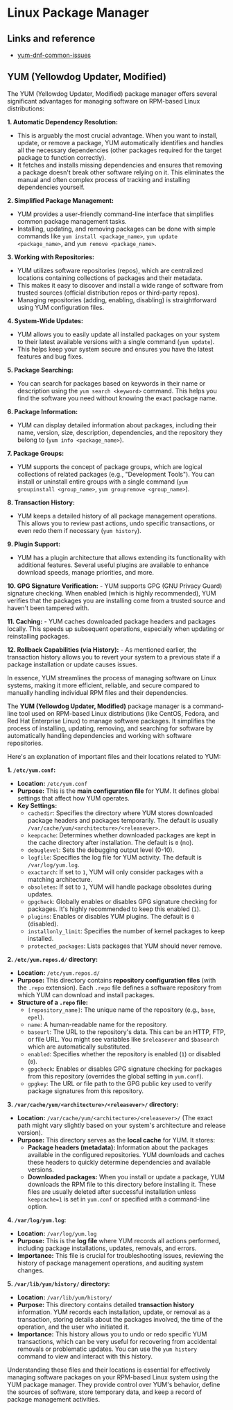 # Linux Package Manager

## Links and reference
 * [yum-dnf-common-issues](https://learn.microsoft.com/en-us/troubleshoot/azure/virtual-machines/linux/yum-dnf-common-issues?tabs=rhel89%2Crhel)
## YUM (Yellowdog Updater, Modified)
The YUM (Yellowdog Updater, Modified) package manager offers several significant advantages for managing software on RPM-based Linux distributions:

**1. Automatic Dependency Resolution:**
   - This is arguably the most crucial advantage. When you want to install, update, or remove a package, YUM automatically identifies and handles all the necessary dependencies (other packages required for the target package to function correctly).
   - It fetches and installs missing dependencies and ensures that removing a package doesn't break other software relying on it. This eliminates the manual and often complex process of tracking and installing dependencies yourself.

**2. Simplified Package Management:**
   - YUM provides a user-friendly command-line interface that simplifies common package management tasks.
   - Installing, updating, and removing packages can be done with simple commands like `yum install <package_name>`, `yum update <package_name>`, and `yum remove <package_name>`.

**3. Working with Repositories:**
   - YUM utilizes software repositories (repos), which are centralized locations containing collections of packages and their metadata.
   - This makes it easy to discover and install a wide range of software from trusted sources (official distribution repos or third-party repos).
   - Managing repositories (adding, enabling, disabling) is straightforward using YUM configuration files.

**4. System-Wide Updates:**
   - YUM allows you to easily update all installed packages on your system to their latest available versions with a single command (`yum update`).
   - This helps keep your system secure and ensures you have the latest features and bug fixes.

**5. Package Searching:**
   - You can search for packages based on keywords in their name or description using the `yum search <keyword>` command. This helps you find the software you need without knowing the exact package name.

**6. Package Information:**
   - YUM can display detailed information about packages, including their name, version, size, description, dependencies, and the repository they belong to (`yum info <package_name>`).

**7. Package Groups:**
   - YUM supports the concept of package groups, which are logical collections of related packages (e.g., "Development Tools"). You can install or uninstall entire groups with a single command (`yum groupinstall <group_name>`, `yum groupremove <group_name>`).

**8. Transaction History:**
   - YUM keeps a detailed history of all package management operations. This allows you to review past actions, undo specific transactions, or even redo them if necessary (`yum history`).

**9. Plugin Support:**
   - YUM has a plugin architecture that allows extending its functionality with additional features. Several useful plugins are available to enhance download speeds, manage priorities, and more.

**10. GPG Signature Verification:**
    - YUM supports GPG (GNU Privacy Guard) signature checking. When enabled (which is highly recommended), YUM verifies that the packages you are installing come from a trusted source and haven't been tampered with.

**11. Caching:**
    - YUM caches downloaded package headers and packages locally. This speeds up subsequent operations, especially when updating or reinstalling packages.

**12. Rollback Capabilities (via History):**
    - As mentioned earlier, the transaction history allows you to revert your system to a previous state if a package installation or update causes issues.

In essence, YUM streamlines the process of managing software on Linux systems, making it more efficient, reliable, and secure compared to manually handling individual RPM files and their dependencies.

The **YUM (Yellowdog Updater, Modified)** package manager is a command-line tool used on RPM-based Linux distributions (like CentOS, Fedora, and Red Hat Enterprise Linux) to manage software packages. It simplifies the process of installing, updating, removing, and searching for software by automatically handling dependencies and working with software repositories.

Here's an explanation of important files and their locations related to YUM:

**1. `/etc/yum.conf`:**

* **Location:** `/etc/yum.conf`
* **Purpose:** This is the **main configuration file** for YUM. It defines global settings that affect how YUM operates.
* **Key Settings:**
    * `cachedir`: Specifies the directory where YUM stores downloaded package headers and packages temporarily. The default is usually `/var/cache/yum/<architecture>/<releasever>`.
    * `keepcache`: Determines whether downloaded packages are kept in the cache directory after installation. The default is `0` (no).
    * `debuglevel`: Sets the debugging output level (0-10).
    * `logfile`: Specifies the log file for YUM activity. The default is `/var/log/yum.log`.
    * `exactarch`: If set to `1`, YUM will only consider packages with a matching architecture.
    * `obsoletes`: If set to `1`, YUM will handle package obsoletes during updates.
    * `gpgcheck`: Globally enables or disables GPG signature checking for packages. It's highly recommended to keep this enabled (`1`).
    * `plugins`: Enables or disables YUM plugins. The default is `0` (disabled).
    * `installonly_limit`: Specifies the number of kernel packages to keep installed.
    * `protected_packages`: Lists packages that YUM should never remove.

**2. `/etc/yum.repos.d/` directory:**

* **Location:** `/etc/yum.repos.d/`
* **Purpose:** This directory contains **repository configuration files** (with the `.repo` extension). Each `.repo` file defines a software repository from which YUM can download and install packages.
* **Structure of a `.repo` file:**
    * `[repository_name]`: The unique name of the repository (e.g., `base`, `epel`).
    * `name`: A human-readable name for the repository.
    * `baseurl`: The URL to the repository's data. This can be an HTTP, FTP, or file URL. You might see variables like `$releasever` and `$basearch` which are automatically substituted.
    * `enabled`: Specifies whether the repository is enabled (`1`) or disabled (`0`).
    * `gpgcheck`: Enables or disables GPG signature checking for packages from this repository (overrides the global setting in `yum.conf`).
    * `gpgkey`: The URL or file path to the GPG public key used to verify package signatures from this repository.

**3. `/var/cache/yum/<architecture>/<releasever>/` directory:**

* **Location:** `/var/cache/yum/<architecture>/<releasever>/` (The exact path might vary slightly based on your system's architecture and release version).
* **Purpose:** This directory serves as the **local cache** for YUM. It stores:
    * **Package headers (metadata):** Information about the packages available in the configured repositories. YUM downloads and caches these headers to quickly determine dependencies and available versions.
    * **Downloaded packages:** When you install or update a package, YUM downloads the RPM file to this directory before installing it. These files are usually deleted after successful installation unless `keepcache=1` is set in `yum.conf` or specified with a command-line option.

**4. `/var/log/yum.log`:**

* **Location:** `/var/log/yum.log`
* **Purpose:** This is the **log file** where YUM records all actions performed, including package installations, updates, removals, and errors.
* **Importance:** This file is crucial for troubleshooting issues, reviewing the history of package management operations, and auditing system changes.

**5. `/var/lib/yum/history/` directory:**

* **Location:** `/var/lib/yum/history/`
* **Purpose:** This directory contains detailed **transaction history** information. YUM records each installation, update, or removal as a transaction, storing details about the packages involved, the time of the operation, and the user who initiated it.
* **Importance:** This history allows you to undo or redo specific YUM transactions, which can be very useful for recovering from accidental removals or problematic updates. You can use the `yum history` command to view and interact with this history.

Understanding these files and their locations is essential for effectively managing software packages on your RPM-based Linux system using the YUM package manager. They provide control over YUM's behavior, define the sources of software, store temporary data, and keep a record of package management activities.
